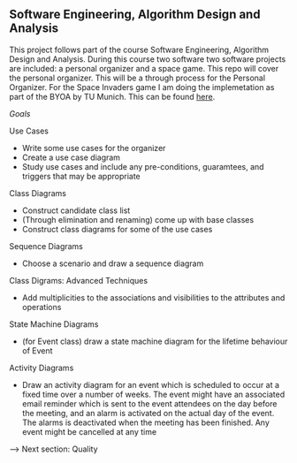 ## Software Engineering, Algorithm Design and Analysis

This project follows part of the course Software Engineering, Algorithm Design and Analysis. During this course two software two software projects are included: a personal organizer and a space game. This repo will cover the personal organizer.
This will be a through process for the Personal Organizer. For the Space Invaders game I am doing the implemetation as part of the BYOA by TU Munich. This can be found [here](https://github.com/OskarEn/TUM-MYOA).

_Goals_


Use Cases
* Write some use cases for the organizer
* Create a use case diagram
 * Study use cases and include any pre-conditions, guaramtees, and triggers that may be appropriate

Class Diagrams
* Construct candidate class list
* (Through elimination and renaming) come up with base classes
* Construct class diagrams for some of the use cases

Sequence Diagrams
* Choose a scenario and draw a sequence diagram

Class Digrams: Advanced Techniques
* Add multiplicities to the associations and visibilities to the attributes and operations

State Machine Diagrams
* (for Event class) draw a state machine diagram for the lifetime behaviour of Event

Activity Diagrams
* Draw an activity diagram for an event which is scheduled to occur at a fixed time over a number of weeks. The event might have an associated email reminder which is sent to the event attendees on the day before the meeting, and an alarm is activated on the actual day of the event. The alarms is deactivated when the meeting has been finished. Any event might be cancelled at any time

--> Next section: Quality
